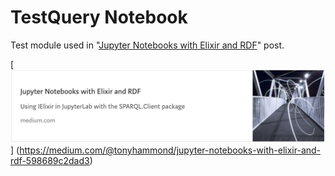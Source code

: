 # TestQuery Notebook

Test module used in
"[Jupyter Notebooks with Elixir and RDF](https://medium.com/@tonyhammond/jupyter-notebooks-with-elixir-and-rdf-598689c2dad3)"
post.

[
![medium-post-5.png](../images/medium-post-5.png)
]
(https://medium.com/@tonyhammond/jupyter-notebooks-with-elixir-and-rdf-598689c2dad3)

